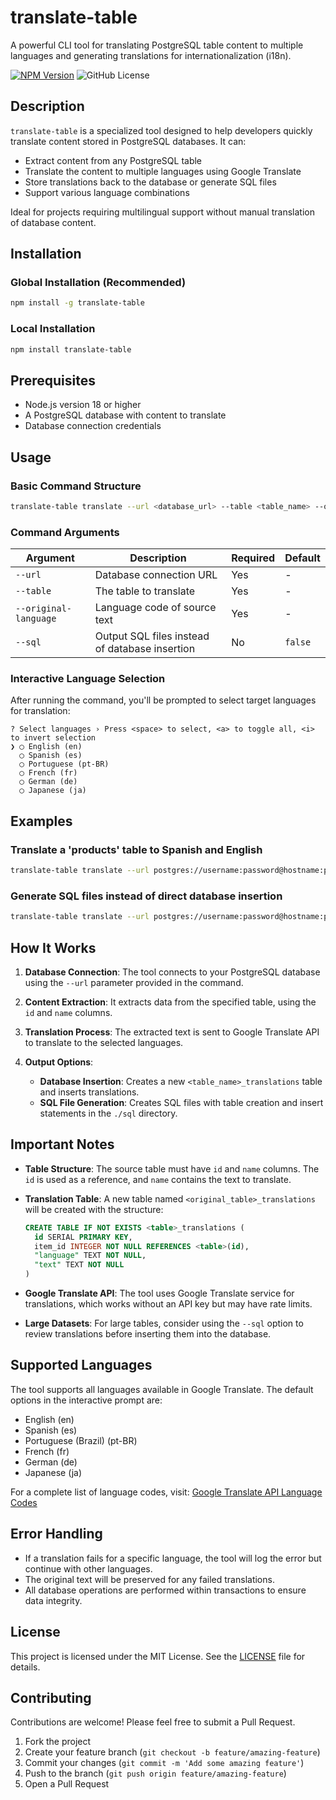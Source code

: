 # translate-table

A powerful CLI tool for translating PostgreSQL table content to multiple languages and generating translations for internationalization (i18n).

[![NPM Version](https://img.shields.io/npm/v/translate-table.svg)](https://www.npmjs.com/package/translate-table)
![GitHub License](https://img.shields.io/github/license/rhyzzor/translate-table)

## Description

`translate-table` is a specialized tool designed to help developers quickly translate content stored in PostgreSQL databases. It can:

- Extract content from any PostgreSQL table
- Translate the content to multiple languages using Google Translate
- Store translations back to the database or generate SQL files
- Support various language combinations

Ideal for projects requiring multilingual support without manual translation of database content.

## Installation

### Global Installation (Recommended)

```bash
npm install -g translate-table
```

### Local Installation

```bash
npm install translate-table
```

## Prerequisites

- Node.js version 18 or higher
- A PostgreSQL database with content to translate
- Database connection credentials

## Usage

### Basic Command Structure

```bash
translate-table translate --url <database_url> --table <table_name> --original-language <language_code> [--sql]
```

### Command Arguments

| Argument | Description | Required | Default |
|----------|-------------|----------|---------|
| `--url` | Database connection URL | Yes | - |
| `--table` | The table to translate | Yes | - |
| `--original-language` | Language code of source text | Yes | - |
| `--sql` | Output SQL files instead of database insertion | No | `false` |

### Interactive Language Selection

After running the command, you'll be prompted to select target languages for translation:

```
? Select languages › Press <space> to select, <a> to toggle all, <i> to invert selection
❯ ◯ English (en)
  ◯ Spanish (es)
  ◯ Portuguese (pt-BR)
  ◯ French (fr)
  ◯ German (de)
  ◯ Japanese (ja)
```
  
## Examples

### Translate a 'products' table to Spanish and English

```bash
translate-table translate --url postgres://username:password@hostname:port/database --table products --original-language pt-BR
```

### Generate SQL files instead of direct database insertion

```bash
translate-table translate --url postgres://username:password@hostname:port/database --table products --original-language en --sql
```

## How It Works

1. **Database Connection**: The tool connects to your PostgreSQL database using the `--url` parameter provided in the command.

2. **Content Extraction**: It extracts data from the specified table, using the `id` and `name` columns.

3. **Translation Process**: The extracted text is sent to Google Translate API to translate to the selected languages.

4. **Output Options**:
   - **Database Insertion**: Creates a new `<table_name>_translations` table and inserts translations.
   - **SQL File Generation**: Creates SQL files with table creation and insert statements in the `./sql` directory.

## Important Notes

- **Table Structure**: The source table must have `id` and `name` columns. The `id` is used as a reference, and `name` contains the text to translate.

- **Translation Table**: A new table named `<original_table>_translations` will be created with the structure:
  ```sql
  CREATE TABLE IF NOT EXISTS <table>_translations (
    id SERIAL PRIMARY KEY,
    item_id INTEGER NOT NULL REFERENCES <table>(id),
    "language" TEXT NOT NULL,
    "text" TEXT NOT NULL
  )
  ```

- **Google Translate API**: The tool uses Google Translate service for translations, which works without an API key but may have rate limits.

- **Large Datasets**: For large tables, consider using the `--sql` option to review translations before inserting them into the database.

## Supported Languages

The tool supports all languages available in Google Translate. The default options in the interactive prompt are:

- English (en)
- Spanish (es)
- Portuguese (Brazil) (pt-BR)
- French (fr)
- German (de)
- Japanese (ja)

For a complete list of language codes, visit: [Google Translate API Language Codes](https://github.com/AidanWelch/google-translate-api/blob/master/lib/languages.cjs)

## Error Handling

- If a translation fails for a specific language, the tool will log the error but continue with other languages.
- The original text will be preserved for any failed translations.
- All database operations are performed within transactions to ensure data integrity.

## License

This project is licensed under the MIT License. See the [LICENSE](LICENSE) file for details.

## Contributing

Contributions are welcome! Please feel free to submit a Pull Request.

1. Fork the project
2. Create your feature branch (`git checkout -b feature/amazing-feature`)
3. Commit your changes (`git commit -m 'Add some amazing feature'`)
4. Push to the branch (`git push origin feature/amazing-feature`)
5. Open a Pull Request
